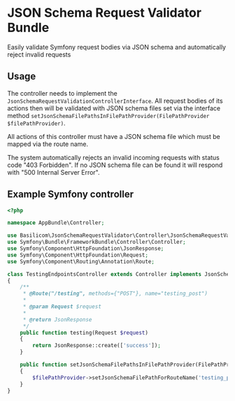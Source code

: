# JSON Schema Request Validator Bundle

Easily validate Symfony request bodies via JSON schema and automatically reject invalid requests

## Usage
The controller needs to implement the `JsonSchemaRequestValidationControllerInterface`.
All request bodies of its actions then will be validated with JSON schema files set via the interface method `setJsonSchemaFilePathsInFilePathProvider(FilePathProvider $filePathProvider)`.

All actions of this controller must have a JSON schema file which must be mapped via the route name.

The system automatically rejects an invalid incoming requests with status code "403 Forbidden".
If no JSON schema file can be found it will respond with "500 Internal Server Error".

## Example Symfony controller

```php
<?php

namespace AppBundle\Controller;

use Basilicom\JsonSchemaRequestValidator\Controller\JsonSchemaRequestValidationControllerInterface;
use Symfony\Bundle\FrameworkBundle\Controller\Controller;
use Symfony\Component\HttpFoundation\JsonResponse;
use Symfony\Component\HttpFoundation\Request;
use Symfony\Component\Routing\Annotation\Route;

class TestingEndpointsController extends Controller implements JsonSchemaRequestValidationControllerInterface
{
    /**
     * @Route("/testing", methods={"POST"}, name="testing_post")
     *
     * @param Request $request
     *
     * @return JsonResponse
     */
    public function testing(Request $request)
    {
        return JsonResponse::create(['success']);
    }

    public function setJsonSchemaFilePathsInFilePathProvider(FilePathProvider $filePathProvider)
    {
        $filePathProvider->setJsonSchemaFilePathForRouteName('testing_post', __DIR__ . '/../Resources/jsonschemas/test.json');
    }
}

```
